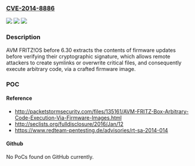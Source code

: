 ### [CVE-2014-8886](https://cve.mitre.org/cgi-bin/cvename.cgi?name=CVE-2014-8886)
![](https://img.shields.io/static/v1?label=Product&message=n%2Fa&color=blue)
![](https://img.shields.io/static/v1?label=Version&message=n%2Fa&color=blue)
![](https://img.shields.io/static/v1?label=Vulnerability&message=n%2Fa&color=brighgreen)

### Description

AVM FRITZ!OS before 6.30 extracts the contents of firmware updates before verifying their cryptographic signature, which allows remote attackers to create symlinks or overwrite critical files, and consequently execute arbitrary code, via a crafted firmware image.

### POC

#### Reference
- http://packetstormsecurity.com/files/135161/AVM-FRITZ-Box-Arbitrary-Code-Execution-Via-Firmware-Images.html
- http://seclists.org/fulldisclosure/2016/Jan/12
- https://www.redteam-pentesting.de/advisories/rt-sa-2014-014

#### Github
No PoCs found on GitHub currently.

